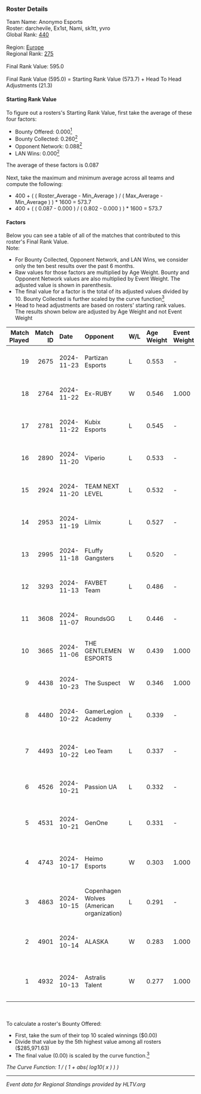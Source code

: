 ### Roster Details<br />
Team Name: Anonymo Esports<br />
Roster: darchevile, Ex1st, Nami, sk1tt, yvro<br />
Global Rank: [440](../../standings_global_2025_02_28.md)<br />
<br />
Region: [Europe]( ../../standings_europe_2025_02_28.md)<br />
Regional Rank: [275]( ../../standings_europe_2025_02_28.md)<br />
<br />
Final Rank Value:  595.0<br />
<br />
Final Rank Value (595.0) = Starting Rank Value (573.7) + Head To Head Adjustments (21.3)<br />

#### Starting Rank Value<br />
To figure out a rosters's Starting Rank Value, first take the average of these four factors:<br />
- Bounty Offered: 0.000[<sup>1</sup>](#table2)
- Bounty Collected: 0.260[<sup>2</sup>](#table1)
- Opponent Network: 0.088[<sup>2</sup>](#table1)
- LAN Wins: 0.000[<sup>2</sup>](#table1)

The average of these factors is 0.087<br />
<br />
Next, take the maximum and minimum average across all teams and compute the following:<br />
- 400 + ( ( Roster_Average - Min_Average ) / ( Max_Average - Min_Average ) ) * 1600 = 573.7
- 400 + ( ( 0.087 - 0.000 ) / ( 0.802 - 0.000 ) ) * 1600 = 573.7


#### Factors<br />
Below you can see a table of all of the matches that contributed to this roster's Final Rank Value.<br />
Note:<br />

- For Bounty Collected, Opponent Network, and LAN Wins, we consider only the ten best results over the past 6 months.
- Raw values for those factors are multiplied by Age Weight. Bounty and Opponent Network values are also multiplied by Event Weight. The adjusted value is shown in parenthesis.
- The final value for a factor is the total of its adjusted values divided by 10. Bounty Collected is further scaled by the curve function[<sup>3</sup>](#curveFunction)
- Head to head adjustments are based on rosters' starting rank values. The results shown below are adjusted by Age Weight and not Event Weight
<span id="table1"></span><br />


| Match Played | Match ID | Date       | Opponent                                  | W/L | Age Weight | Event Weight | Bounty Collected | Opponent Network | LAN Wins  | H2H Adj. | Roster                                  |
| -: | -: | :- | :- | :- | :- | :- | :- | :- | :- | -: | :- |
|           19 |     2675 | 2024-11-23 | Partizan Esports                          | L   | 0.553      | -            | -                | -                | -         |    -0.41 | darchevile, Ex1st, Nami, sk1tt, yvro    |
|           18 |     2764 | 2024-11-22 | Ex-RUBY                                   | W   | 0.546      | 1.000        | 0.000 (0.000)    | 0.129 (0.070)    | 0 (0.000) |     8.95 | darchevile, Ex1st, Nami, sk1tt, yvro    |
|           17 |     2781 | 2024-11-22 | Kubix Esports                             | L   | 0.545      | -            | -                | -                | -         |    -1.25 | darchevile, Ex1st, Nami, sk1tt, yvro    |
|           16 |     2890 | 2024-11-20 | Viperio                                   | L   | 0.533      | -            | -                | -                | -         |    -2.59 | darchevile, Ex1st, Nami, sk1tt, yvro    |
|           15 |     2924 | 2024-11-20 | TEAM NEXT LEVEL                           | L   | 0.532      | -            | -                | -                | -         |    -1.33 | darchevile, Ex1st, Nami, sk1tt, yvro    |
|           14 |     2953 | 2024-11-19 | Lilmix                                    | L   | 0.527      | -            | -                | -                | -         |    -6.58 | darchevile, Ex1st, Nami, sk1tt, yvro    |
|           13 |     2995 | 2024-11-18 | FLuffy Gangsters                          | L   | 0.520      | -            | -                | -                | -         |    -1.80 | darchevile, Ex1st, Nami, sk1tt, yvro    |
|           12 |     3293 | 2024-11-13 | FAVBET Team                               | L   | 0.486      | -            | -                | -                | -         |    -0.65 | darchevile, Ex1st, Nami, sk1tt, yvro    |
|           11 |     3608 | 2024-11-07 | RoundsGG                                  | L   | 0.446      | -            | -                | -                | -         |    -8.00 | darchevile, Ex1st, Nami, sk1tt, yvro    |
|           10 |     3665 | 2024-11-06 | THE GENTLEMEN ESPORTS                     | W   | 0.439      | 1.000        | 0.002 (0.001)    | 0.191 (0.084)    | 0 (0.000) |     9.96 | darchevile, Ex1st, Nami, sk1tt, yvro    |
|            9 |     4438 | 2024-10-23 | The Suspect                               | W   | 0.346      | 1.000        | 0.003 (0.001)    | 0.242 (0.084)    | 0 (0.000) |     8.34 | darchevile, Ex1st, Nami, sk1tt, yvro    |
|            8 |     4480 | 2024-10-22 | GamerLegion Academy                       | L   | 0.339      | -            | -                | -                | -         |    -5.35 | darchevile, Ex1st, Nami, sk1tt, yvro    |
|            7 |     4493 | 2024-10-22 | Leo Team                                  | L   | 0.337      | -            | -                | -                | -         |    -0.93 | darchevile, Ex1st, Markoś, morelz, Nami |
|            6 |     4526 | 2024-10-21 | Passion UA                                | L   | 0.332      | -            | -                | -                | -         |    -0.43 | darchevile, Ex1st, Nami, sk1tt, yvro    |
|            5 |     4531 | 2024-10-21 | GenOne                                    | L   | 0.331      | -            | -                | -                | -         |    -0.81 | darchevile, Ex1st, Markoś, morelz, Nami |
|            4 |     4743 | 2024-10-17 | Heimo Esports                             | W   | 0.303      | 1.000        | 0.005 (0.002)    | 0.651 (0.197)    | 0 (0.000) |     8.25 | darchevile, Ex1st, Markoś, morelz, Nami |
|            3 |     4863 | 2024-10-15 | Copenhagen Wolves (American organization) | L   | 0.291      | -            | -                | -                | -         |    -0.37 | darchevile, Ex1st, Markoś, morelz, Nami |
|            2 |     4901 | 2024-10-14 | ALASKA                                    | W   | 0.283      | 1.000        | 0.036 (0.010)    | 0.940 (0.266)    | 0 (0.000) |     8.81 | darchevile, Ex1st, Markoś, morelz, Nami |
|            1 |     4932 | 2024-10-13 | Astralis Talent                           | W   | 0.277      | 1.000        | 0.003 (0.001)    | 0.640 (0.178)    | 0 (0.000) |     7.50 | darchevile, Ex1st, Markoś, morelz, Nami |

<br />
<span id="table2"></span><br />
To calculate a roster's Bounty Offered:<br />

- First, take the sum of their top 10 scaled winnings ($0.00)
- Divide that value by the 5th highest value among all rosters ($285,971.63)
- The final value (0.00) is scaled by the curve function.[<sup>3</sup>](#curveFunction)

<span id="curveFunction"></span>_The Curve Function: 1 / ( 1 + abs( log10( x ) ) )_<br />

---
_Event data for Regional Standings provided by HLTV.org_<br />
